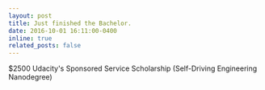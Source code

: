 ```yaml
---
layout: post
title: Just finished the Bachelor.
date: 2016-10-01 16:11:00-0400
inline: true
related_posts: false
---
```


$2500 Udacity's Sponsored Service Scholarship (Self-Driving Engineering Nanodegree)